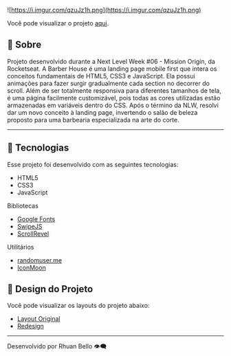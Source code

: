 ![https://i.imgur.com/qzuJz1h.png](https://i.imgur.com/qzuJz1h.png)

Você pode visualizar o projeto [aqui](https://rhuanbello.github.io/nlw6-origin/).

## 📖 Sobre

Projeto desenvolvido durante a Next Level Week #06 - Mission Origin, da Rocketseat. 
A Barber House é uma landing page mobile first que intera os conceitos fundamentais de HTML5, CSS3 e JavaScript. Ela possui animações para fazer surgir gradualmente cada section no decorrer do scroll. Além de ser totalmente responsiva para diferentes tamanhos de tela, é uma página facilmente customizável, pois todas as cores utilizadas estão armazenadas em variáveis dentro do CSS. Após o término da NLW, resolvi dar um novo conceito à landing page, invertendo o salão de beleza proposto para uma barbearia especializada na arte do corte.

---

## **🚀 Tecnologias**

Esse projeto foi desenvolvido com as seguintes tecnologias:

- HTML5
- CSS3
- JavaScript

Bibliotecas

- [Google Fonts](https://fonts.google.com/)
- [SwipeJS](https://github.com/nolimits4web/Swiper)
- [ScrollRevel](https://scrollrevealjs.org/)

Utilitários

- [randomuser.me](https://randomuser.me/photos)
- [IconMoon](https://icomoon.io/app/#/select)

## 🎨 Design do Projeto

Você pode visualizar os layouts do projeto abaixo:

- [Layout Original](https://www.figma.com/file/YJ21RnZoelU6tthwExzMVP/Origin-Six)
- [Redesign](https://www.figma.com/file/5GSzT5kQDQc3UbfyAxzaOq/Origin-Six-Copy?node-id=6001%3A8)

---

Desenvolvido por Rhuan Bello 👁️‍🗨️
